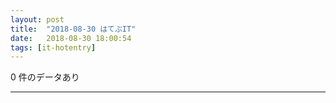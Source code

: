 ```yaml
---
layout: post
title:  "2018-08-30 はてぶIT"
date:   2018-08-30 18:00:54
tags: [it-hotentry]
---
```

0 件のデータあり

<hr>
